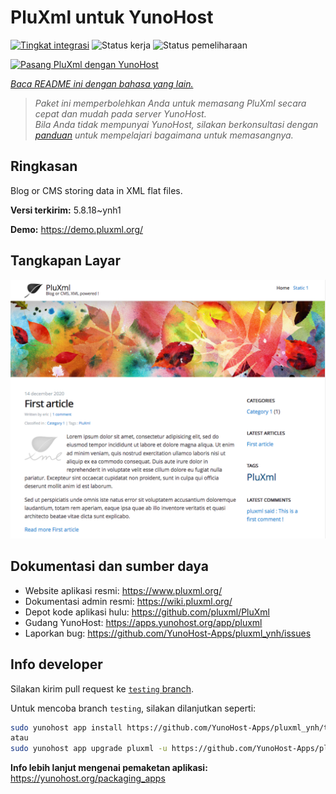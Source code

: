 <!--
N.B.: README ini dibuat secara otomatis oleh <https://github.com/YunoHost/apps/tree/master/tools/readme_generator>
Ini TIDAK boleh diedit dengan tangan.
-->

# PluXml untuk YunoHost

[![Tingkat integrasi](https://apps.yunohost.org/badge/integration/pluxml)](https://ci-apps.yunohost.org/ci/apps/pluxml/)
![Status kerja](https://apps.yunohost.org/badge/state/pluxml)
![Status pemeliharaan](https://apps.yunohost.org/badge/maintained/pluxml)

[![Pasang PluXml dengan YunoHost](https://install-app.yunohost.org/install-with-yunohost.svg)](https://install-app.yunohost.org/?app=pluxml)

*[Baca README ini dengan bahasa yang lain.](./ALL_README.md)*

> *Paket ini memperbolehkan Anda untuk memasang PluXml secara cepat dan mudah pada server YunoHost.*  
> *Bila Anda tidak mempunyai YunoHost, silakan berkonsultasi dengan [panduan](https://yunohost.org/install) untuk mempelajari bagaimana untuk memasangnya.*

## Ringkasan

Blog or CMS storing data in XML flat files.


**Versi terkirim:** 5.8.18~ynh1

**Demo:** <https://demo.pluxml.org/>

## Tangkapan Layar

![Tangkapan Layar pada PluXml](./doc/screenshots/screenshot.png)

## Dokumentasi dan sumber daya

- Website aplikasi resmi: <https://www.pluxml.org/>
- Dokumentasi admin resmi: <https://wiki.pluxml.org/>
- Depot kode aplikasi hulu: <https://github.com/pluxml/PluXml>
- Gudang YunoHost: <https://apps.yunohost.org/app/pluxml>
- Laporkan bug: <https://github.com/YunoHost-Apps/pluxml_ynh/issues>

## Info developer

Silakan kirim pull request ke [`testing` branch](https://github.com/YunoHost-Apps/pluxml_ynh/tree/testing).

Untuk mencoba branch `testing`, silakan dilanjutkan seperti:

```bash
sudo yunohost app install https://github.com/YunoHost-Apps/pluxml_ynh/tree/testing --debug
atau
sudo yunohost app upgrade pluxml -u https://github.com/YunoHost-Apps/pluxml_ynh/tree/testing --debug
```

**Info lebih lanjut mengenai pemaketan aplikasi:** <https://yunohost.org/packaging_apps>
